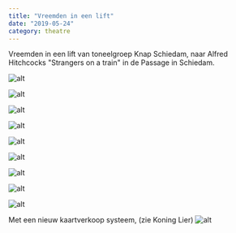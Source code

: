 ```yaml
---
title: "Vreemden in een lift"
date: "2019-05-24"
category: theatre
---
```


Vreemden in een lift van toneelgroep Knap Schiedam, naar Alfred Hitchcocks "Strangers on a train" in de Passage in  Schiedam. 

![alt](../Vreemden-in-een-lift\IMG-20190209-WA0001.jpg)

![alt](../Vreemden-in-een-lift\IMG_20190509_140134_262.jpg)

![alt](../Vreemden-in-een-lift\FB_IMG_1557251766134.jpg)

![alt](../Vreemden-in-een-lift\IMG_20190522_182117.jpg)

![alt](../Vreemden-in-een-lift\IMG_20190526_193350.jpg)

![alt](../Vreemden-in-een-lift\IMG_20190524_191534.jpg)

![alt](../Vreemden-in-een-lift\IMG_20190422_130510.jpg)

![alt](../Vreemden-in-een-lift\IMG-20190515-WA0004.jpg)

![alt](../Vreemden-in-een-lift\IMG-20190526-WA0000.jpg)

Met een nieuw kaartverkoop systeem, (zie Koning Lier)
![alt](../Vreemden-in-een-lift\Screenshot_20190529-113405.jpg)